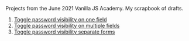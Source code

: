 Projects from the June 2021 Vanilla JS Academy. My scrapbook of drafts.

1. [Toggle password visibility on one field](/project-1)
2. [Toggle password visibility on multiple fields](/project-2)
3. [Toggle password visibility separate forms](/project-3)
